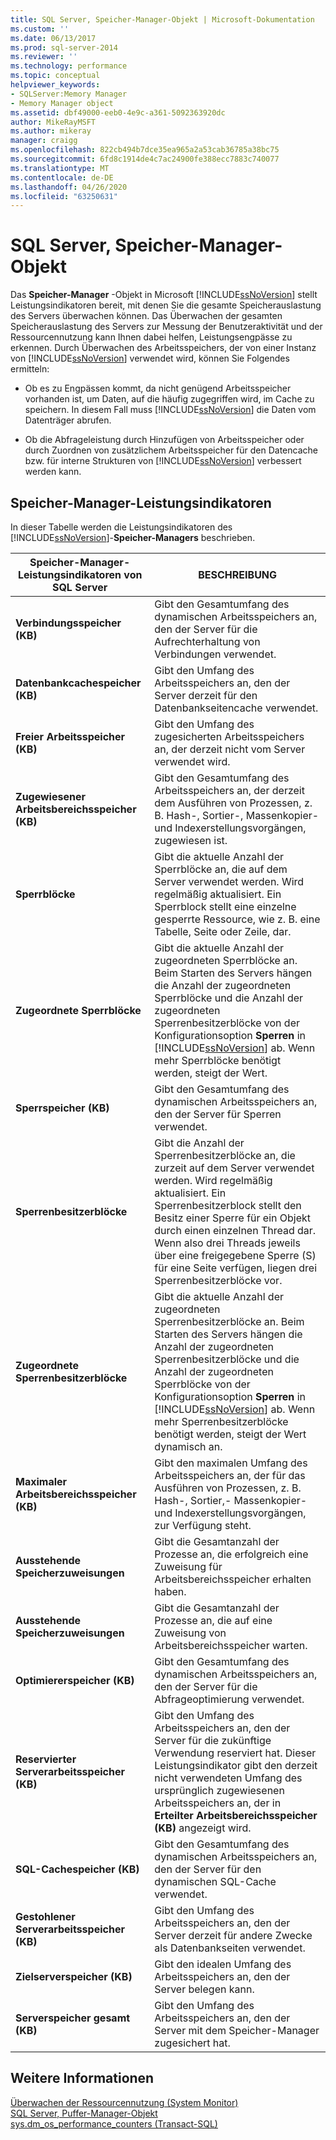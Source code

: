 ```yaml
---
title: SQL Server, Speicher-Manager-Objekt | Microsoft-Dokumentation
ms.custom: ''
ms.date: 06/13/2017
ms.prod: sql-server-2014
ms.reviewer: ''
ms.technology: performance
ms.topic: conceptual
helpviewer_keywords:
- SQLServer:Memory Manager
- Memory Manager object
ms.assetid: dbf49000-eeb0-4e9c-a361-5092363920dc
author: MikeRayMSFT
ms.author: mikeray
manager: craigg
ms.openlocfilehash: 822cb494b7dce35ea965a2a53cab36785a38bc75
ms.sourcegitcommit: 6fd8c1914de4c7ac24900fe388ecc7883c740077
ms.translationtype: MT
ms.contentlocale: de-DE
ms.lasthandoff: 04/26/2020
ms.locfileid: "63250631"
---
```

# <a name="sql-server-memory-manager-object"></a>SQL Server, Speicher-Manager-Objekt
  Das **Speicher-Manager** -Objekt in Microsoft [!INCLUDE[ssNoVersion](../../includes/ssnoversion-md.md)] stellt Leistungsindikatoren bereit, mit denen Sie die gesamte Speicherauslastung des Servers überwachen können. Das Überwachen der gesamten Speicherauslastung des Servers zur Messung der Benutzeraktivität und der Ressourcennutzung kann Ihnen dabei helfen, Leistungsengpässe zu erkennen. Durch Überwachen des Arbeitsspeichers, der von einer Instanz von [!INCLUDE[ssNoVersion](../../includes/ssnoversion-md.md)] verwendet wird, können Sie Folgendes ermitteln:  
  
-   Ob es zu Engpässen kommt, da nicht genügend Arbeitsspeicher vorhanden ist, um Daten, auf die häufig zugegriffen wird, im Cache zu speichern. In diesem Fall muss [!INCLUDE[ssNoVersion](../../includes/ssnoversion-md.md)] die Daten vom Datenträger abrufen.  
  
-   Ob die Abfrageleistung durch Hinzufügen von Arbeitsspeicher oder durch Zuordnen von zusätzlichem Arbeitsspeicher für den Datencache bzw. für interne Strukturen von [!INCLUDE[ssNoVersion](../../includes/ssnoversion-md.md)] verbessert werden kann.  
  
## <a name="memory-manager-counters"></a>Speicher-Manager-Leistungsindikatoren  
 In dieser Tabelle werden die Leistungsindikatoren des [!INCLUDE[ssNoVersion](../../includes/ssnoversion-md.md)]-**Speicher-Managers** beschrieben.  
  
|Speicher-Manager-Leistungsindikatoren von SQL Server|BESCHREIBUNG|  
|----------------------------------------|-----------------|  
|**Verbindungsspeicher (KB)**|Gibt den Gesamtumfang des dynamischen Arbeitsspeichers an, den der Server für die Aufrechterhaltung von Verbindungen verwendet.|  
|**Datenbankcachespeicher (KB)**|Gibt den Umfang des Arbeitsspeichers an, den der Server derzeit für den Datenbankseitencache verwendet.|  
|**Freier Arbeitsspeicher (KB)**|Gibt den Umfang des zugesicherten Arbeitsspeichers an, der derzeit nicht vom Server verwendet wird.|  
|**Zugewiesener Arbeitsbereichsspeicher (KB)**|Gibt den Gesamtumfang des Arbeitsspeichers an, der derzeit dem Ausführen von Prozessen, z. B. Hash-, Sortier-, Massenkopier- und Indexerstellungsvorgängen, zugewiesen ist.|  
|**Sperrblöcke**|Gibt die aktuelle Anzahl der Sperrblöcke an, die auf dem Server verwendet werden. Wird regelmäßig aktualisiert. Ein Sperrblock stellt eine einzelne gesperrte Ressource, wie z. B. eine Tabelle, Seite oder Zeile, dar.|  
|**Zugeordnete Sperrblöcke**|Gibt die aktuelle Anzahl der zugeordneten Sperrblöcke an. Beim Starten des Servers hängen die Anzahl der zugeordneten Sperrblöcke und die Anzahl der zugeordneten Sperrenbesitzerblöcke von der Konfigurationsoption  **Sperren** in [!INCLUDE[ssNoVersion](../../includes/ssnoversion-md.md)] ab. Wenn mehr Sperrblöcke benötigt werden, steigt der Wert.|  
|**Sperrspeicher (KB)**|Gibt den Gesamtumfang des dynamischen Arbeitsspeichers an, den der Server für Sperren verwendet.|  
|**Sperrenbesitzerblöcke**|Gibt die Anzahl der Sperrenbesitzerblöcke an, die zurzeit auf dem Server verwendet werden. Wird regelmäßig aktualisiert. Ein Sperrenbesitzerblock stellt den Besitz einer Sperre für ein Objekt durch einen einzelnen Thread dar. Wenn also drei Threads jeweils über eine freigegebene Sperre (S) für eine Seite verfügen, liegen drei Sperrenbesitzerblöcke vor.|  
|**Zugeordnete Sperrenbesitzerblöcke**|Gibt die aktuelle Anzahl der zugeordneten Sperrenbesitzerblöcke an. Beim Starten des Servers hängen die Anzahl der zugeordneten Sperrenbesitzerblöcke und die Anzahl der zugeordneten Sperrblöcke von der Konfigurationsoption  **Sperren** in [!INCLUDE[ssNoVersion](../../includes/ssnoversion-md.md)] ab. Wenn mehr Sperrenbesitzerblöcke benötigt werden, steigt der Wert dynamisch an.|  
|**Maximaler Arbeitsbereichsspeicher (KB)**|Gibt den maximalen Umfang des Arbeitsspeichers an, der für das Ausführen von Prozessen, z. B. Hash-, Sortier,- Massenkopier- und Indexerstellungsvorgängen, zur Verfügung steht.|  
|**Ausstehende Speicherzuweisungen**|Gibt die Gesamtanzahl der Prozesse an, die erfolgreich eine Zuweisung für Arbeitsbereichsspeicher erhalten haben.|  
|**Ausstehende Speicherzuweisungen**|Gibt die Gesamtanzahl der Prozesse an, die auf eine Zuweisung von Arbeitsbereichsspeicher warten.|  
|**Optimiererspeicher (KB)**|Gibt den Gesamtumfang des dynamischen Arbeitsspeichers an, den der Server für die Abfrageoptimierung verwendet.|  
|**Reservierter Serverarbeitsspeicher (KB)**|Gibt den Umfang des Arbeitsspeichers an, den der Server für die zukünftige Verwendung reserviert hat. Dieser Leistungsindikator gibt den derzeit nicht verwendeten Umfang des ursprünglich zugewiesenen Arbeitsspeichers an, der in **Erteilter Arbeitsbereichsspeicher (KB)** angezeigt wird.|  
|**SQL-Cachespeicher (KB)**|Gibt den Gesamtumfang des dynamischen Arbeitsspeichers an, den der Server für den dynamischen SQL-Cache verwendet.|  
|**Gestohlener Serverarbeitsspeicher (KB)**|Gibt den Umfang des Arbeitsspeichers an, den der Server derzeit für andere Zwecke als Datenbankseiten verwendet.|  
|**Zielserverspeicher (KB)**|Gibt den idealen Umfang des Arbeitsspeichers an, den der Server belegen kann.|  
|**Serverspeicher gesamt (KB)**|Gibt den Umfang des Arbeitsspeichers an, den der Server mit dem Speicher-Manager zugesichert hat.|  
  
## <a name="see-also"></a>Weitere Informationen  
 [Überwachen der Ressourcennutzung &#40;System Monitor&#41;](monitor-resource-usage-system-monitor.md)   
 [SQL Server, Puffer-Manager-Objekt](sql-server-buffer-manager-object.md)   
 [sys.dm_os_performance_counters &#40;Transact-SQL&#41;](/sql/relational-databases/system-dynamic-management-views/sys-dm-os-performance-counters-transact-sql)  
  
  
